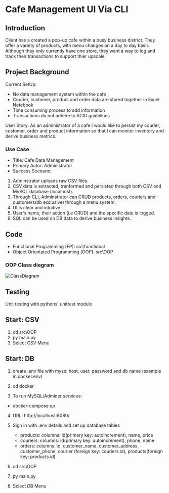 # Cafe Management UI Via CLI

## Introduction

Client has a created a pop-up cafe within a busy business district. They offer a variety of products, with menu changes on a day to day basis. Although they only currently have one store, they want a way to log and track their transactions to support thier upscale.

## Project Background
Current SetUp:
- No data management system within the cafe
- Courier, customer, product and order data are stored together in Excel Notebook
- Time consuming process to add information
- Transactions do not adhere to ACID guidelines

User Story:
As an administrator of a cafe I would like to persist my courier, customer, order and product information so that I can monitor inventory and derive business metrics.

### Use Case
- Title: Cafe Data Management 
- Primary Actor: Administrator
- Success Scenario: 
1. Adminstrator uploads raw CSV files. 
2. CSV data is extracted, tranformed and persisted through both CSV and MySQL database (localhost). 
3. Through CLI, Adminstrator can CRUD products, orders, couriers and customers(db exclusive) through a menu system. 
4. UI is clear and intuitive. 
5. User's name, their action (i.e CRUD) and the specific date is logged.
6. SQL can be used on DB data to derive business insights.

## Code 
- Functional Programming (FP): src\functional 
- Object Orientated Programming (OOP): src\OOP

### OOP Class diagram

![ClassDiagram](https://user-images.githubusercontent.com/114569343/216828196-496b1ade-8390-418a-b021-4bf6cbb7b2c2.png)


## Testing
Unit testing with pythons' unittest module

## Start: CSV
1. cd src\OOP
2. py main.py
3. Select CSV Menu

## Start: DB
1. create .env file with mysql host, user, password and db name (example in docker\.env)
2. cd docker

3. To run MySQL/Adminer services:
- docker-compose up 
4. URL: http://localhost:8080/
5. Sign in with .env details and set up database tables
    - products: 
        columns: id(primary key: autoincrement), name, price
    - couriers:
        columns: id(primary key: autoincrement), phone, name
    - orders:
        columns: id, customer_name, customer_address, customer_phone, courier (foreign key: couriers.id), products(foreign key: products.id)

6. cd src\OOP
7. py main.py
8. Select DB Menu


